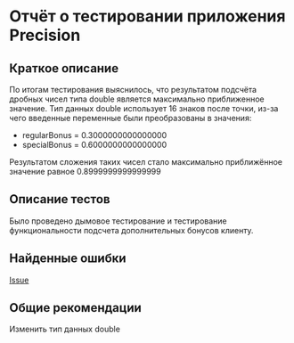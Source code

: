 # Отчёт о тестировании приложения Precision

## Краткое описание
По итогам тестирования выяснилось, что результатом подсчёта дробных чисел типа double является максимально приближенное значение. 
Тип данных double использует 16 знаков после точки, из-за чего введенные переменные были преобразованы в значения:
* regularBonus = 0.3000000000000000
* specialBonus = 0.6000000000000000

Результатом сложения таких чисел стало максимально приближённое значение равное 0.8999999999999999
   

## Описание тестов
Было проведено дымовое тестирование и тестирование функциональности подсчета дополнительных бонусов клиенту.  
## Найденные ошибки

[Issue](https://monosnap.com/file/7MXPCLDvalnxM2PeATvd7rGdrtFn5N)

## Общие рекомендации

Изменить тип данных double
